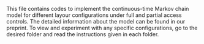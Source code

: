 This file contains codes to implement the continuous-time Markov chain model for different layour configurations under full and partial access controls. 
The detailed information about the model can be found in our preprint. 
To view and experiment with any specific configurations, go to the desired folder and read the instructions given in each folder.
